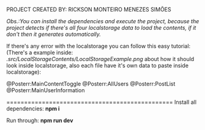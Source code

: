 PROJECT CREATED BY: RICKSON MONTEIRO MENEZES SIMÕES


*Obs.:You can install the dependencies and execute the project, because the project detects if there's all four localstorage data to load the contents, if it don't then it generates automatically.*

If there's any error with the localstorage you can follow this easy tutorial:
(There's a example inside: *.src/LocalStorageContents/LocalStorageExample.png* about how it should look inside localstorage, also each file have it's own data to paste inside localstorage):

@Posterr:MainContentToggle
@Posterr:AllUsers
@Posterr:PostList
@Posterr:MainUserInformation

===============================================
Install all dependencies:
**npm i**

Run through:
**npm run dev**


